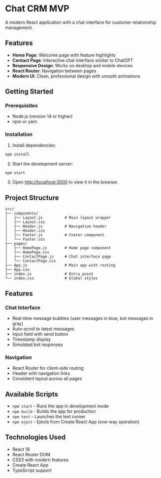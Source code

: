 # Chat CRM MVP

A modern React application with a chat interface for customer relationship management.

## Features

- **Home Page**: Welcome page with feature highlights
- **Contact Page**: Interactive chat interface similar to ChatGPT
- **Responsive Design**: Works on desktop and mobile devices
- **React Router**: Navigation between pages
- **Modern UI**: Clean, professional design with smooth animations

## Getting Started

### Prerequisites

- Node.js (version 14 or higher)
- npm or yarn

### Installation

1. Install dependencies:
```bash
npm install
```

2. Start the development server:
```bash
npm start
```

3. Open [http://localhost:3000](http://localhost:3000) to view it in the browser.

## Project Structure

```
src/
├── components/
│   ├── Layout.js          # Main layout wrapper
│   ├── Layout.css
│   ├── Header.js          # Navigation header
│   ├── Header.css
│   ├── Footer.js          # Footer component
│   └── Footer.css
├── pages/
│   ├── HomePage.js        # Home page component
│   ├── HomePage.css
│   ├── ContactPage.js     # Chat interface page
│   └── ContactPage.css
├── App.js                 # Main app with routing
├── App.css
├── index.js               # Entry point
└── index.css              # Global styles
```

## Features

### Chat Interface
- Real-time message bubbles (user messages in blue, bot messages in gray)
- Auto-scroll to latest messages
- Input field with send button
- Timestamp display
- Simulated bot responses

### Navigation
- React Router for client-side routing
- Header with navigation links
- Consistent layout across all pages

## Available Scripts

- `npm start` - Runs the app in development mode
- `npm build` - Builds the app for production
- `npm test` - Launches the test runner
- `npm eject` - Ejects from Create React App (one-way operation)

## Technologies Used

- React 18
- React Router DOM
- CSS3 with modern features
- Create React App
- TypeScript support
